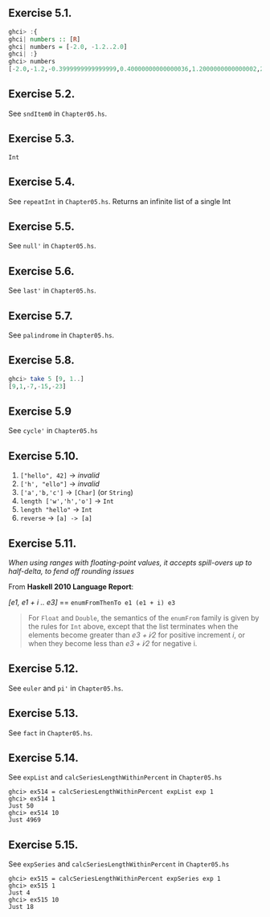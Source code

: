 ## Exercise 5.1.
```haskell
ghci> :{
ghci| numbers :: [R]
ghci| numbers = [-2.0, -1.2..2.0]
ghci| :}
ghci> numbers
[-2.0,-1.2,-0.3999999999999999,0.40000000000000036,1.2000000000000002,2.0]
```

## Exercise 5.2.
See `sndItem0` in `Chapter05.hs`.

## Exercise 5.3.
`Int`

## Exercise 5.4.
See `repeatInt` in `Chapter05.hs`.
Returns an infinite list of a single Int

## Exercise 5.5.
See `null'` in `Chapter05.hs`.

## Exercise 5.6.
See `last'` in `Chapter05.hs`.

## Exercise 5.7.
See `palindrome` in `Chapter05.hs`.

## Exercise 5.8.
```haskell
ghci> take 5 [9, 1..]
[9,1,-7,-15,-23]
```

## Exercise 5.9
See `cycle'` in `Chapter05.hs`

## Exercise 5.10.
  1. `["hello", 42]`  -> *invalid*
  2. `['h', "ello"]` -> *invalid*
  3. `['a','b,'c']` -> `[Char]` (or `String`)
  4. `length ['w','h','o']` -> `Int`
  5. `length "hello"` -> `Int`
  6. `reverse` -> `[a] -> [a]`

## Exercise 5.11.
*When using ranges with floating-point values, it accepts spill-overs up to half-delta, to fend off rounding issues*

From **Haskell 2010 Language Report**:

*[e1, e1 + i .. e3]* == `enumFromThenTo e1 (e1 + i) e3`
> For `Float` and `Double`, the semantics of the `enumFrom` family is given by the rules for `Int` above, except that the list terminates when the elements become greater than *e3 + i∕2* for positive increment *i*, or when they become less than *e3 + i∕2* for negative i.

## Exercise 5.12.
See `euler` and `pi'` in `Chapter05.hs`.

## Exercise 5.13.
See `fact` in `Chapter05.hs`.

## Exercise 5.14.
See `expList` and `calcSeriesLengthWithinPercent` in `Chapter05.hs`
```
ghci> ex514 = calcSeriesLengthWithinPercent expList exp 1
ghci> ex514 1
Just 50
ghci> ex514 10
Just 4969
```

## Exercise 5.15.
See `expSeries` and `calcSeriesLengthWithinPercent` in `Chapter05.hs`
```
ghci> ex515 = calcSeriesLengthWithinPercent expSeries exp 1
ghci> ex515 1
Just 4
ghci> ex515 10
Just 18
```

